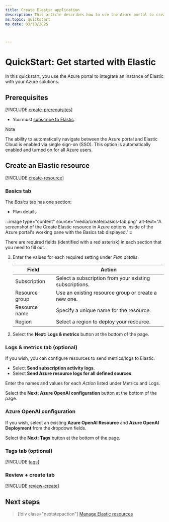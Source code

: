 ```yaml
---
title: Create Elastic application
description: This article describes how to use the Azure portal to create an instance of Elastic.
ms.topic: quickstart
ms.date: 03/18/2025



---
```


# QuickStart: Get started with Elastic

In this quickstart, you use the Azure portal to integrate an instance of Elastic with your Azure solutions.

## Prerequisites

[!INCLUDE [create-prerequisites](../includes/create-prerequisites.md)]
- You must [subscribe to Elastic](overview.md#subscribe-to-elastic).

> [!NOTE]
> The ability to automatically navigate between the Azure portal and Elastic Cloud is enabled via single sign-on (SSO). This option is automatically enabled and turned on for all Azure users.

## Create an Elastic resource

[!INCLUDE [create-resource](../includes/create-resource.md)]

### Basics tab

The *Basics* tab has one section:

- Plan details
 
:::image type="content" source="media/create/basics-tab.png" alt-text="A screenshot of the Create Elastic resource in Azure options inside of the Azure portal's working pane with the Basics tab displayed.":::

There are required fields (identified with a red asterisk) in each section that you need to fill out.

1. Enter the values for each required setting under *Plan details*.

    | Field               | Action                                                    |
    |---------------------|-----------------------------------------------------------|
    | Subscription        | Select a subscription from your existing subscriptions.   |
    | Resource group      | Use an existing resource group or create a new one.       |
    | Resource name       | Specify a unique name for the resource.                   |
    | Region              | Select a region to deploy your resource.                  |

1. Select the **Next: Logs & metrics** button at the bottom of the page.

### Logs & metrics tab (optional)

If you wish, you can configure resources to send metrics/logs to Elastic.

- Select **Send subscription activity logs**.
- Select **Send Azure resource logs for all defined sources**.

Enter the names and values for each *Action* listed under Metrics and Logs.

Select the **Next: Azure OpenAI configuration** button at the bottom of the page.

### Azure OpenAI configuration

If you wish, select an existing **Azure OpenAI Resource** and **Azure OpenAI Deployment** from the dropdown fields.

Select the **Next: Tags** button at the bottom of the page.

### Tags tab (optional)

[!INCLUDE [tags](../includes/tags.md)]

### Review + create tab

[!INCLUDE [review-create](../includes/review-create.md)]

## Next steps

> [!div class="nextstepaction"]
> [Manage Elastic resources](manage.md)